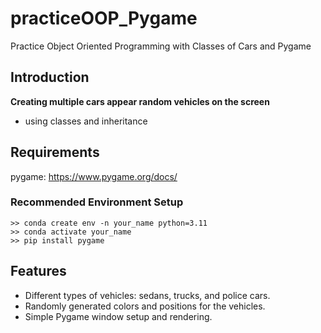 # practiceOOP_Pygame
Practice Object Oriented Programming with Classes of Cars and Pygame

## Introduction

**Creating multiple cars appear random vehicles on the screen**
- using classes and inheritance

## Requirements
pygame: https://www.pygame.org/docs/

### Recommended Environment Setup
```
>> conda create env -n your_name python=3.11
>> conda activate your_name
>> pip install pygame
```

## Features

- Different types of vehicles: sedans, trucks, and police cars.
- Randomly generated colors and positions for the vehicles.
- Simple Pygame window setup and rendering.

